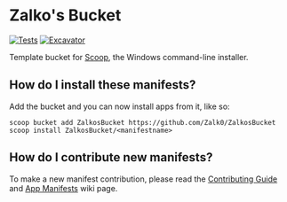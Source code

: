 # Zalko's Bucket

[![Tests](https://github.com/Zalk0/ZalkosBucket/actions/workflows/ci.yml/badge.svg)](https://github.com/Zalk0/ZalkosBucket/actions/workflows/ci.yml)
[![Excavator](https://github.com/Zalk0/ZalkosBucket/actions/workflows/excavator.yml/badge.svg)](https://github.com/Zalk0/ZalkosBucket/actions/workflows/excavator.yml)

Template bucket for [Scoop](https://scoop.sh), the Windows command-line installer.

## How do I install these manifests?

Add the bucket and you can now install apps from it, like so:

```pwsh
scoop bucket add ZalkosBucket https://github.com/Zalk0/ZalkosBucket
scoop install ZalkosBucket/<manifestname>
```

## How do I contribute new manifests?

To make a new manifest contribution, please read the [Contributing
Guide](https://github.com/ScoopInstaller/.github/blob/main/.github/CONTRIBUTING.md)
and [App Manifests](https://github.com/ScoopInstaller/Scoop/wiki/App-Manifests)
wiki page.
